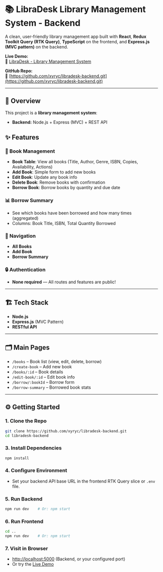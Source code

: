# 📚 LibraDesk Library Management System - Backend

A clean, user-friendly library management app built with **React**, **Redux Toolkit Query (RTK Query)**, **TypeScript** on the frontend, and **Express.js (MVC pattern)** on the backend.

**Live Demo:**  
🔗 [LibraDesk - Library Management System](https://libradesk.vercel.app/)

**GitHub Repo:**  
🔗 [https://github.com/xyryc/libradesk-backend.git](https://github.com/xyryc/libradesk-backend.git)

---

## 🎯 Overview

This project is a **library management system**:

- **Backend:** Node.js + Express (MVC) + REST API

## ✨ Features

### 📖 Book Management

- **Book Table**: View all books (Title, Author, Genre, ISBN, Copies, Availability, Actions)
- **Add Book**: Simple form to add new books
- **Edit Book**: Update any book info
- **Delete Book**: Remove books with confirmation
- **Borrow Book**: Borrow books by quantity and due date

### 📊 Borrow Summary

- See which books have been borrowed and how many times (aggregated)
- Columns: Book Title, ISBN, Total Quantity Borrowed

### 🧭 Navigation

- **All Books**
- **Add Book**
- **Borrow Summary**

### 🔒 Authentication

- **None required** — All routes and features are public!

---

## 🏗️ Tech Stack

- **Node.js**
- **Express.js** (MVC Pattern)
- **RESTful API**

---

## 🗂️ Main Pages

- `/books` – Book list (view, edit, delete, borrow)
- `/create-book` – Add new book
- `/books/:id` – Book details
- `/edit-book/:id` – Edit book info
- `/borrow/:bookId` – Borrow form
- `/borrow-summary` – Borrowed book stats

---

## ⚙️ Getting Started

### 1. Clone the Repo

```bash
git clone https://github.com/xyryc/libradesk-backend.git
cd libradesk-backend
```

### 3. Install Dependencies

```bash
npm install
```

### 4. Configure Environment

- Set your backend API base URL in the frontend RTK Query slice or `.env` file.

### 5. Run Backend

```bash
npm run dev    # Or: npm start
```

### 6. Run Frontend

```bash
cd ..
npm run dev    # Or: npm start
```

### 7. Visit in Browser

- [http://localhost:5000](http://localhost:5000) (Backend, or your configured port)
- Or try the [Live Demo](https://libradesk.vercel.app/)
